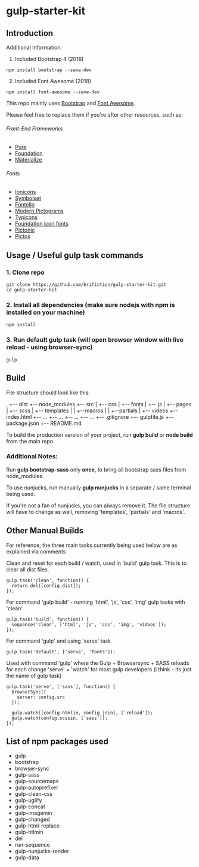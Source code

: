 # gulp-starter-kit

## Introduction

Additional Information:
1. Included Bootstrap 4 (2018)
```
npm install bootstrap --save-dev
```
2. Included Font Awesome (2018)
```
npm install font-awesome --save-dev
```

This repo mainly uses [Bootstrap](https://getbootstrap.com/) and [Font Awesome](https://fontawesome.com/).

Please feel free to replace them if you're after other resources, such as:

###### Front-End Frameworks
- [Pure](http://purecss.io/)
- [Foundation](https://foundation.zurb.com/)
- [Materialize](https://materializecss.com/)
###### Fonts
- [Ionicons](http://ionicons.com/)
- [Symbolset](https://symbolset.com/icons)
- [Fontello](http://fontello.com/)
- [Modern Pictograms](http://thedesignoffice.org/project/modern-pictograms)
- [Typicons](http://typicons.com/)
- [Foundation icon fonts](http://zurb.com/playground/foundation-icons)
- [Pictonic](https://pictonic.co/)
- [Pictos](http://pictos.cc/classic/font)

## Usage / Useful gulp task commands

### 1. Clone repo
```
git clone https://github.com/brifiction/gulp-starter-kit.git
cd gulp-starter-kit
```

### 2. Install all dependencies (make sure nodejs with npm is installed on your machine)
```
npm install
```

### 3. Run default gulp task (will open browser window with live reload - using browser-sync)
```
gulp
```

## Build

File structure should look like this:

.
+-- dist
+-- node_modules
+-- src
|   +-- css
|   +-- fonts
|   +-- js
|   +-- pages
|   +-- scss
|   +-- templates
|   |   +--macros
|   |   +--partials
|   +-- videos
+-- index.html
+-- ...
+-- ...
+-- ...
+-- ...
+-- .gitignore
+-- gulpfile.js
+-- package.json
+-- README.md

To build the production version of your project, run __gulp build__ or __node build__ from the main repo.

### Additional Notes:

Run __gulp bootstrap-sass__ only __once__, to bring all bootstrap sass files from node_modules.

To use nunjucks, run manually __gulp nunjucks__ in a separate / same terminal being used.

If you're not a fan of nunjucks, you can always remove it. The file structure will have to change as well, removing 'templates', 'partials' and 'macros'.

## Other Manual Builds

For reference, the three main tasks currently being used below are as explained via comments

Clean and reset for each build / watch, used in 'build' gulp task.
This is to clear all dist files.
```
gulp.task('clean', function() {
  return del([config.dist]);
});
```

For command 'gulp build' - running 'html', 'js', 'css', 'img' gulp tasks with 'clean'
```
gulp.task('build', function() {
  sequence('clean', ['html', 'js', 'css', 'img', 'videos']);
});
```

For command 'gulp' and using 'serve' task
```
gulp.task('default', ['serve', 'fonts']);
```

Used with command 'gulp' where the Gulp + Browsersync + SASS reloads for each change
'serve' = 'watch' for most gulp developers (i think - its just the name of gulp task)
```
gulp.task('serve', ['sass'], function() {
  browserSync({
    server: config.src
  });

  gulp.watch([config.htmlin, config.jsin], ['reload']);
  gulp.watch(config.scssin, ['sass']);
});
```

## List of npm packages used

- gulp
- bootstrap
- browser-sync
- gulp-sass
- gulp-sourcemaps
- gulp-autoprefixer
- gulp-clean-css
- gulp-uglify
- gulp-concat
- gulp-imagemin
- gulp-changed
- gulp-html-replace
- gulp-htlmin
- del
- run-sequence
- gulp-nunjucks-render
- gulp-data
